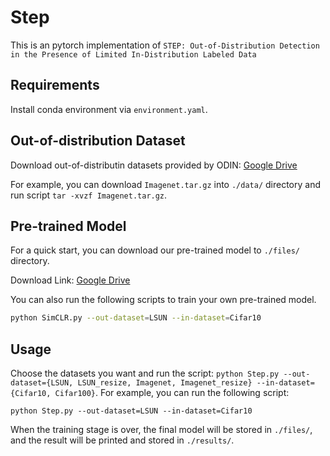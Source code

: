 # Step

This is an pytorch implementation of `STEP: Out-of-Distribution Detection in the Presence of Limited In-Distribution Labeled Data`

## Requirements

Install conda environment via `environment.yaml`.

## Out-of-distribution Dataset

Download out-of-distributin datasets provided by ODIN: [Google Drive](https://drive.google.com/drive/folders/1aPyNXDib0uUb9a0CUK1DhelqM5_TLX7u?usp=sharing)

For example, you can download `Imagenet.tar.gz` into `./data/` directory and run script `tar -xvzf Imagenet.tar.gz`.

## Pre-trained Model

For a quick start, you can download our pre-trained model to `./files/` directory. 

Download Link: [Google Drive](https://drive.google.com/drive/folders/1PaV6rn168sYDKZ8opI_F1Qkmw2AHyIEp?usp=sharing)


You can also run the following scripts to train your own pre-trained model.
```bash
python SimCLR.py --out-dataset=LSUN --in-dataset=Cifar10
```

## Usage


Choose the datasets you want and run the script: `python Step.py --out-dataset={LSUN, LSUN_resize, Imagenet, Imagenet_resize} --in-dataset={Cifar10, Cifar100}`. For example, you can run the following script: 
```
python Step.py --out-dataset=LSUN --in-dataset=Cifar10
```

When the training stage is over, the final model will be stored in `./files/`, and the result will be printed and stored in `./results/`.





